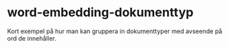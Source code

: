 # word-embedding-dokumenttyp
Kort exempel på hur man kan gruppera in dokumenttyper med avseende på ord de innehåller.
